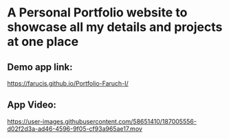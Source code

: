 # A Personal Portfolio website to showcase all my details and projects at one place
## Demo app link:
https://farucis.github.io/Portfolio-Faruch-I/


## App Video:
https://user-images.githubusercontent.com/58651410/187005556-d02f2d3a-ad46-4596-9f05-cf93a965ae17.mov

